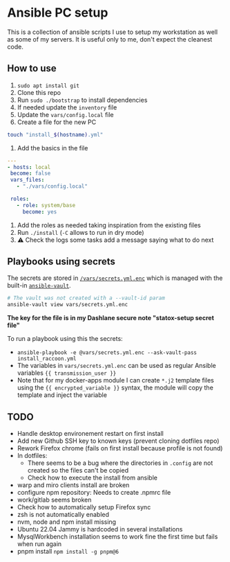 # Ansible PC setup

This is a collection of ansible scripts I use to setup my workstation as well as some of my servers. It is useful only to me, don't expect the cleanest code.

## How to use

1. `sudo apt install git`
1. Clone this repo
1. Run `sudo ./bootstrap` to install dependencies
1. If needed update the `inventory` file
1. Update the `vars/config.local` file
1. Create a file for the new PC

```bash
touch "install_$(hostname).yml"
```

1. Add the basics in the file

```yml
---
- hosts: local
 become: false
 vars_files:
   - "./vars/config.local"

 roles:
   - role: system/base
     become: yes
```

1. Add the roles as needed taking inspiration from the existing files
1. Run `./install` (`-C` allows to run in dry mode)
1. ⚠ Check the logs some tasks add a message saying what to do next

## Playbooks using secrets

The secrets are stored in [`/vars/secrets.yml.enc`](vars/secrets.yml.enc) which is managed with the built-in [`ansible-vault`](https://docs.ansible.com/ansible/latest/vault_guide/vault_encrypting_content.html#encrypting-files-with-ansible-vault).

```bash
# The vault was not created with a --vault-id param
ansible-vault view vars/secrets.yml.enc
```

**The key for the file is in my Dashlane secure note "statox-setup secret file"**

To run a playbook using this the secrets:

- `ansible-playbook -e @vars/secrets.yml.enc --ask-vault-pass install_raccoon.yml`
- The variables in `vars/secrets.yml.enc` can be used as regular Ansible variables `{{ transmission_user }}`
- Note that for my docker-apps module I can create `*.j2` template files using the `{{ encrypted_variable }}` syntax, the module will copy the template and inject the variable

## TODO

- Handle desktop environement restart on first install
- Add new Github SSH key to known keys (prevent cloning dotfiles repo)
- Rework Firefox chrome (fails on first install because profile is not found)
- In dotfiles:
  - There seems to be a bug where the directories in `.config` are not created so the files can't be copied
  - Check how to execute the install from ansible
- warp and miro clients install are broken
- configure npm repository: Needs to create .npmrc file
- work/gitlab seems broken
- Check how to automatically setup Firefox sync
- zsh is not automatically enabled
- nvm, node and npm install missing
- Ubuntu 22.04 Jammy is hardcoded in several installations
- MysqlWorkbench installation seems to work fine the first time but fails when run again
- pnpm install `npm install -g pnpm@6`
